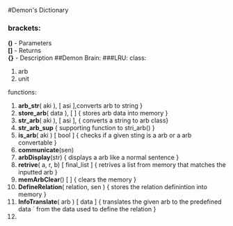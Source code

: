 #Demon's Dictionary
### brackets:
**()** - Parameters \
**[]** - Returns \
**{}** - Description
##Demon Brain:
###LRU:
class:
1. arb
2. unit

functions:
1. **arb_str**( aki ), [ asi ],converts arb to string }
2. **store_arb**( data ), [ ] { stores arb data into memory }
3. **str_arb**( aki ), [ asi ], { converts a string to arb class}
4. **str_arb_sup** { supporting function to stri_arb() }
5. **is_arb**( aki ) [ bool ] { checks if a given sting is a arb or a arb convertable }
6. **communicate**(sen)
7. **arbDisplay**(str) { displays a arb like a normal sentence }
8. **retrive**( a, r, b) [ final_list ] { retrives a list from memory that matches the inputted arb }
9. **memArbClear**() [ ] { clears the memory }
10. **DefineRelation**( relation, sen ) { stores the relation definintion into memory }
11. **InfoTranslate**( arb ) [ data ] { translates the given arb to the predefined data ` from the data used to define the relation }
12. 

